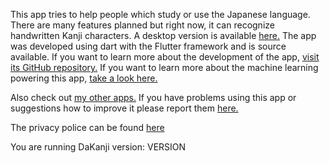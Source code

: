 
This app tries to help people which study or use the Japanese language.  
There are many features planned but right now, it can recognize handwritten Kanji characters.
A desktop version is available [here.](GITHUB_DESKTOP_REPO)
The app was developed using dart with the Flutter framework and is source available.
If you want to learn more about the development of the app, [visit its GitHub repository.](GITHUB_MOBILE_REPO)
If you want to learn more about the machine learning powering this app, [take a look here.](GITHUB_ML_REPO)

Also check out [my other apps.](DAAPPLAB_STORE_PAGE)
If you have problems using this app or suggestions how to improve it please report them [here.](GITHUB_ISSUES)

The privacy police can be found [here](PRIVACY_POLICE)


You are running DaKanji version: VERSION